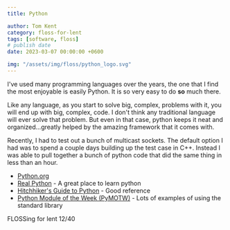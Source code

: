 ```yaml
---
title: Python

author: Tom Kent
category: floss-for-lent
tags: [software, floss]
# publish date
date: 2023-03-07 00:00:00 +0600

img: "/assets/img/floss/python_logo.svg"
---
```


I've used many programming languages over the years, the one that I find the most enjoyable is easily Python. It is so 
very easy to do **so** much there. 

Like any language, as you start to solve big, complex, problems with it, you will end up with big, complex, code. I 
don't think any traditional language will ever solve that problem. But even in that case, python keeps it neat and 
organized...greatly helped by the amazing framework that it comes with. 

Recently, I had to test out a bunch of multicast sockets. The default option I had was to spend a couple days building
up the test case in C++. Instead I was able to pull together a bunch of python code that did the same thing in less 
than an hour.

*   [Python.org](https://www.python.org/)
*   [Real Python](https://realpython.com/) - A great place to learn python
*   [Hitchhiker's Guide to Python](https://docs.python-guide.org/) - Good reference
*   [Python Module of the Week (PyMOTW)](https://pymotw.com/3/) - Lots of examples of using the standard library

FLOSSing for lent 12/40